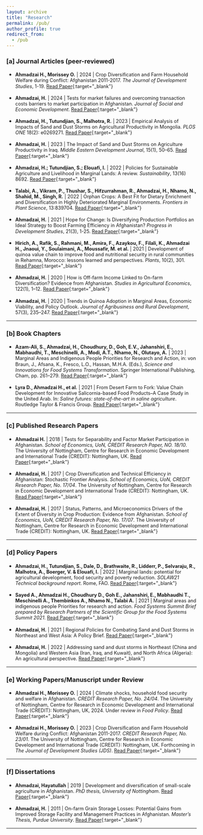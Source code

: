 ```yaml
---
layout: archive
title: "Research"
permalink: /pub/
author_profile: true
redirect_from:
  - /pub
---
```


### [a] Journal Articles (peer-reviewed)

- <span style="font-size: 0.9em; line-height: 1.2;">**Ahmadzai H., Morissey O.** | 2024 | Crop Diversification and Farm Household Welfare during Conflict: Afghanistan 2011-2017. *The Journal of Development Studies*, 1-19. [Read Paper](https://doi.org/10.1080/00220388.2024.2404576){:target="_blank"}</span>

- <span style="font-size: 0.9em; line-height: 1.2;">**Ahmadzai, H.** | 2024 | Tests for market failures and overcoming transaction costs barriers to market participation in Afghanistan. *Journal of Social and Economic Development*. [Read Paper](https://doi.org/10.1007/s40847-024-00364-2){:target="_blank"}</span>

- <span style="font-size: 0.9em; line-height: 1.2;">**Ahmadzai, H., Tutundjian, S., Malhotra, R.** | 2023 | Empirical Analysis of Impacts of Sand and Dust Storms on Agricultural Productivity in Mongolia. *PLOS ONE* 18(2): e0269271. [Read Paper](https://doi.org/10.1371/journal.pone.0269271){:target="_blank"}</span>

- <span style="font-size: 0.9em; line-height: 1.2;">**Ahmadzai, H.** | 2023 | The Impact of Sand and Dust Storms on Agriculture Productivity in Iraq. *Middle Eastern Development Journal*, 15(1), 50–65. [Read Paper](https://doi.org/10.1080/17938120.2023.2166748){:target="_blank"}</span>

- <span style="font-size: 0.9em; line-height: 1.2;">**Ahmadzai, H.; Tutundjian, S.; Elouafi, I.** | 2022 | Policies for Sustainable Agriculture and Livelihood in Marginal Lands: A review. *Sustainability*, 13(16) 8692. [Read Paper](https://doi.org/10.3390/su13168692){:target="_blank"}</span>

- <span style="font-size: 0.9em; line-height: 1.2;">**Talabi, A., Vikram, P., Thushar, S., Hifzurrahman, R., Ahmadzai, H., Nhamo, N., Shahid, M., Singh, R.** | 2022 | Orphan Crops: A Best Fit for Dietary Enrichment and Diversification in Highly Deteriorated Marginal Environments. *Frontiers in Plant Science*, 13:839704. [Read Paper](https://doi.org/10.3389/fpls.2022.839704){:target="_blank"}</span>

- <span style="font-size: 0.9em; line-height: 1.2;">**Ahmadzai, H.** | 2021 | Hope for Change: Is Diversifying Production Portfolios an Ideal Strategy to Boost Farming Efficiency in Afghanistan? *Progress in Development Studies*, 21(3), 1-25. [Read Paper](https://doi.org/10.1177/14649934211031745){:target="_blank"}</span>

- <span style="font-size: 0.9em; line-height: 1.2;">**Hirich, A., Rafik, S., Rahmani, M., Amira, F., Azaykou, F., Filali, K., Ahmadzai H., Jnaoui, Y., Soulaimani, A., Moussafir, M. et al.** | 2021 | Development of quinoa value chain to improve food and nutritional security in rural communities in Rehamna, Morocco: lessons learned and perspectives. *Plants*, 10(2), 301. [Read Paper](https://doi.org/10.3390/plants10020301){:target="_blank"}</span>

- <span style="font-size: 0.9em; line-height: 1.2;">**Ahmadzai, H.** | 2020 | How is Off-farm Income Linked to On-farm Diversification? Evidence from Afghanistan. *Studies in Agricultural Economics*, 122(1), 1–12. [Read Paper](https://doi.org/10.7896/j.2010){:target="_blank"}</span>

- <span style="font-size: 0.9em; line-height: 1.2;">**Ahmadzai, H.** | 2020 | Trends in Quinoa Adoption in Marginal Areas, Economic Viability, and Policy Outlook. *Journal of Agribusiness and Rural Development*, 57(3), 235–247. [Read Paper](https://doi.org/10.17306/J.JARD.2020.01351){:target="_blank"}</span>

---

### [b] Book Chapters

- <span style="font-size: 0.9em; line-height: 1.2;">**Azam-Ali, S., Ahmadzai, H., Choudhury, D., Goh, E.V., Jahanshiri, E., Mabhaudhi, T., Meschinelli, A., Modi, A.T., Nhamo, N., Olutayo, A.** | 2023 | Marginal Areas and Indigenous People Priorities for Research and Action, in: von Braun, J., Afsana, K., Fresco, L.O., Hassan, M.H.A. (Eds.), *Science and Innovations for Food Systems Transformation*. Springer International Publishing, Cham, pp. 261–279. [Read Paper](https://doi.org/10.1007/978-3-031-15703-5_14){:target="_blank"}</span>

- <span style="font-size: 0.9em; line-height: 1.2;">**Lyra D., Ahmadzai H., et al.** | 2021 | From Desert Farm to Fork: Value Chain Development for Innovative Salicornia-based Food Products–A Case Study in the United Arab. In: *Saline futures: state-of-the-art in saline agriculture*. Routledge Taylor & Francis Group. [Read Paper](https://doi.org/10.1201/9781003112327-11){:target="_blank"}</span>

---

### [c] Published Research Papers

- <span style="font-size: 0.9em; line-height: 1.2;">**Ahmadzai H.** | 2018 | Tests for Separability and Factor Market Participation in Afghanistan. *School of Economics, UoN, CREDIT Research Paper, NO. 18/10*. The University of Nottingham, Centre for Research in Economic Development and International Trade (CREDIT): Nottingham, UK. [Read Paper](https://www.nottingham.ac.uk/CREDIT){:target="_blank"}</span>

- <span style="font-size: 0.9em; line-height: 1.2;">**Ahmadzai, H.** | 2017 | Crop Diversification and Technical Efficiency in Afghanistan: Stochastic Frontier Analysis. *School of Economics, UoN, CREDIT Research Paper, No. 17/04*. The University of Nottingham, Centre for Research in Economic Development and International Trade (CREDIT): Nottingham, UK. [Read Paper](https://www.nottingham.ac.uk/CREDIT){:target="_blank"}</span>

- <span style="font-size: 0.9em; line-height: 1.2;">**Ahmadzai, H.** | 2017 | Status, Patterns, and Microeconomics Drivers of the Extent of Diversity in Crop Production: Evidence from Afghanistan. *School of Economics, UoN, CREDIT Research Paper, No. 17/07*. The University of Nottingham, Centre for Research in Economic Development and International Trade (CREDIT): Nottingham, UK. [Read Paper](https://www.nottingham.ac.uk/CREDIT){:target="_blank"}</span>

---

### [d] Policy Papers

- <span style="font-size: 0.9em; line-height: 1.2;">**Ahmadzai, H., Tutundjian, S., Dale, D., Brathwaite, R., Lidderr, P., Selvaraju, R., Malhotra, A., Boerger, V. & Elouafi, I.** | 2022 | Marginal lands: potential for agricultural development, food security and poverty reduction. *SOLAW21 Technical background report*. Rome, FAO. [Read Paper](https://doi.org/10.4060/cc2838en){:target="_blank"}</span>

- <span style="font-size: 0.9em; line-height: 1.2;">**Sayed A., Ahmadzai H., Choudhury D., Goh E., Jahanshiri, E., Mabhaudhi T., Meschinelli A., Thembinkos A., Nhamo N., Talabi A.** | 2021 | Marginal areas and indigenous people Priorities for research and action. *Food Systems Summit Brief prepared by Research Partners of the Scientific Group for the Food Systems Summit 2021*. [Read Paper](https://doi.org/10.48565/fd4f-rk35){:target="_blank"}</span>

- <span style="font-size: 0.9em; line-height: 1.2;">**Ahmadzai, H.** | 2021 | Regional Policies for Combating Sand and Dust Storms in Northeast and West Asia: A Policy Brief. [Read Paper](https://www.fao.org){:target="_blank"}</span>

- <span style="font-size: 0.9em; line-height: 1.2;">**Ahmadzai, H.** | 2022 | Addressing sand and dust storms in Northeast (China and Mongolia) and Western Asia (Iran, Iraq, and Kuwait), and North Africa (Algeria): An agricultural perspective. [Read Paper](https://www.fao.org){:target="_blank"}</span>

---

### [e] Working Papers/Manuscript under Review

- <span style="font-size: 0.9em; line-height: 1.2;">**Ahmadzai H., Morissey O.** | 2024 | Climate shocks, household food security and welfare in Afghanistan. *CREDIT Research Paper, No. 24/04*. The University of Nottingham, Centre for Research in Economic Development and International Trade (CREDIT): Nottingham, UK, 2024. Under review in *Food Policy*. [Read Paper](https://doi.org/10.1016/j.foodpol.2024.101552){:target="_blank"}</span>

- <span style="font-size: 0.9em; line-height: 1.2;">**Ahmadzai H., Morissey O.** | 2023 | Crop Diversification and Farm Household Welfare during Conflict: Afghanistan 2011-2017. *CREDIT Research Paper, No. 23/01*. The University of Nottingham, Centre for Research in Economic Development and International Trade (CREDIT): Nottingham, UK. Forthcoming in *The Journal of Development Studies (JDS)*. [Read Paper](https://doi.org/10.1080/00220388.2024.2404576){:target="_blank"}</span>

---

### [f] Dissertations

- <span style="font-size: 0.9em; line-height: 1.2;">**Ahmadzai, Hayatullah** | 2019 | Development and diversification of small-scale agriculture in Afghanistan. *PhD thesis, University of Nottingham*. [Read Paper](https://www.nottingham.ac.uk/phd-thesis){:target="_blank"}</span>

- <span style="font-size: 0.9em; line-height: 1.2;">**Ahmadzai, H.** | 2011 | On-farm Grain Storage Losses: Potential Gains from Improved Storage Facility and Management Practices in Afghanistan. *Master’s Thesis, Purdue University*. [Read Paper](https://www.purdue.edu/master-thesis){:target="_blank"}</span>

---
